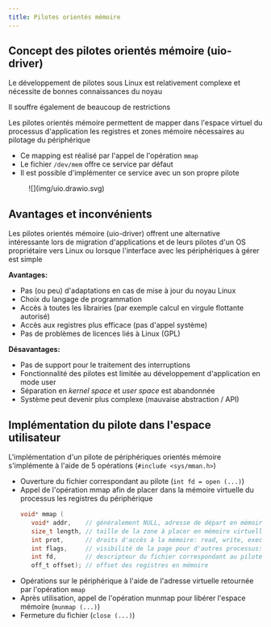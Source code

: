 ```yaml
---
title: Pilotes orientés mémoire
---
```


## Concept des pilotes orientés mémoire (uio-driver)

Le développement de pilotes sous Linux est relativement complexe et
nécessite de bonnes connaissances du noyau

Il souffre également de beaucoup de restrictions

Les pilotes orientés mémoire permettent de mapper dans l'espace virtuel
du processus d'application les registres et zones mémoire nécessaires au
pilotage du périphérique

- Ce mapping est réalisé par l'appel de l'opération `mmap`
- Le fichier `/dev/mem` offre ce service par défaut
- Il est possible d'implémenter ce service avec un son propre pilote

<figure markdown>
![](img/uio.drawio.svg)
</figure>

## Avantages et inconvénients

Les pilotes orientés mémoire (uio-driver) offrent une alternative intéressante lors
de migration d'applications et de leurs pilotes d'un OS propriétaire vers Linux ou
lorsque l'interface avec les périphériques à gérer est simple

**Avantages:**

- Pas (ou peu) d'adaptations en cas de mise à jour du noyau Linux
- Choix du langage de programmation
- Accès à toutes les librairies (par exemple calcul en virgule flottante autorisé)
- Accès aux registres plus efficace (pas d'appel système)
- Pas de problèmes de licences liés à Linux (GPL)

**Désavantages:**

- Pas de support pour le traitement des interruptions
- Fonctionnalité des pilotes est limitée au développement d'application en mode user
- Séparation en _kernel space_ et _user space_ est abandonnée
- Système peut devenir plus complexe (mauvaise abstraction / API)

## Implémentation du pilote dans l'espace utilisateur

L'implémentation d'un pilote de périphériques orientés mémoire s'implémente à
l'aide de 5 opérations (`#include <sys/mman.h>`)

- Ouverture du fichier correspondant au pilote (`int fd = open (...)`)
- Appel de l'opération mmap afin de placer dans la mémoire virtuelle du processus les
  registres du périphérique
  ``` c
  void* mmap (
     void* addr,    // généralement NULL, adresse de départ en mémoire virtuelle
     size_t length, // taille de la zone à placer en mémoire virtuelle
     int prot,      // droits d'accès à la mémoire: read, write, execute
     int flags,     // visibilité de la page pour d'autres processus: shared, private
     int fd,        // descripteur du fichier correspondant au pilote
     off_t offset); // offset des registres en mémoire
  ```
- Opérations sur le périphérique à l'aide de l'adresse virtuelle retournée par
  l'opération `mmap`
- Après utilisation, appel de l'opération munmap pour libérer l'espace mémoire
  (`munmap (...)`)
- Fermeture du fichier (`close (...)`)